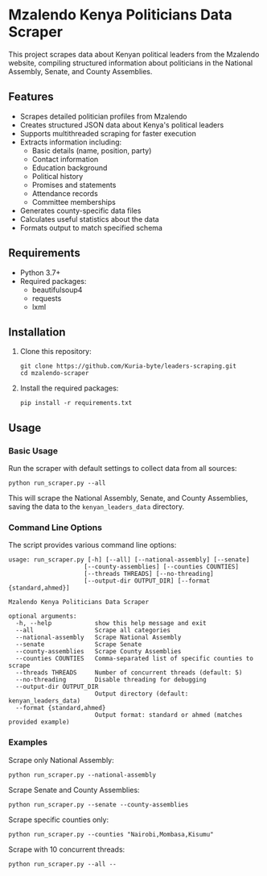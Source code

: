 # Mzalendo Kenya Politicians Data Scraper

This project scrapes data about Kenyan political leaders from the Mzalendo website, compiling structured information about politicians in the National Assembly, Senate, and County Assemblies.

## Features

- Scrapes detailed politician profiles from Mzalendo
- Creates structured JSON data about Kenya's political leaders
- Supports multithreaded scraping for faster execution
- Extracts information including:
  - Basic details (name, position, party)
  - Contact information
  - Education background
  - Political history
  - Promises and statements
  - Attendance records
  - Committee memberships
- Generates county-specific data files
- Calculates useful statistics about the data
- Formats output to match specified schema

## Requirements

- Python 3.7+
- Required packages:
  - beautifulsoup4
  - requests
  - lxml

## Installation

1. Clone this repository:
   ```
   git clone https://github.com/Kuria-byte/leaders-scraping.git
   cd mzalendo-scraper
   ```

2. Install the required packages:
   ```
   pip install -r requirements.txt
   ```

## Usage

### Basic Usage

Run the scraper with default settings to collect data from all sources:

```
python run_scraper.py --all
```

This will scrape the National Assembly, Senate, and County Assemblies, saving the data to the `kenyan_leaders_data` directory.

### Command Line Options

The script provides various command line options:

```
usage: run_scraper.py [-h] [--all] [--national-assembly] [--senate]
                     [--county-assemblies] [--counties COUNTIES]
                     [--threads THREADS] [--no-threading]
                     [--output-dir OUTPUT_DIR] [--format {standard,ahmed}]

Mzalendo Kenya Politicians Data Scraper

optional arguments:
  -h, --help            show this help message and exit
  --all                 Scrape all categories
  --national-assembly   Scrape National Assembly
  --senate              Scrape Senate
  --county-assemblies   Scrape County Assemblies
  --counties COUNTIES   Comma-separated list of specific counties to scrape
  --threads THREADS     Number of concurrent threads (default: 5)
  --no-threading        Disable threading for debugging
  --output-dir OUTPUT_DIR
                        Output directory (default: kenyan_leaders_data)
  --format {standard,ahmed}
                        Output format: standard or ahmed (matches provided example)
```

### Examples

Scrape only National Assembly:
```
python run_scraper.py --national-assembly
```

Scrape Senate and County Assemblies:
```
python run_scraper.py --senate --county-assemblies
```

Scrape specific counties only:
```
python run_scraper.py --counties "Nairobi,Mombasa,Kisumu"
```

Scrape with 10 concurrent threads:
```
python run_scraper.py --all --